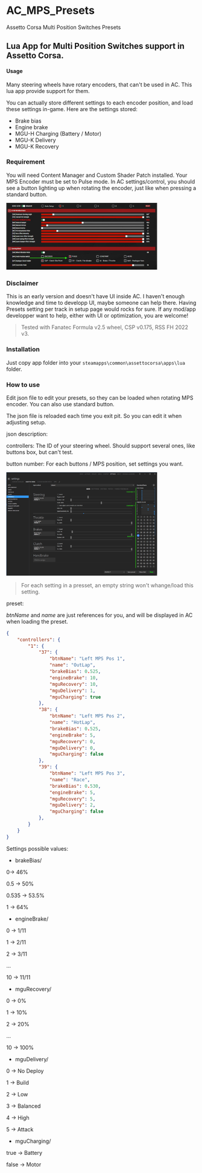 # AC_MPS_Presets
Assetto Corsa Multi Position Switches Presets

## Lua App for Multi Position Switches support in Assetto Corsa.

#### Usage

Many steering wheels have rotary encoders, that can't be used in AC. This lua app provide support for them.

You can actually store different settings to each encoder position, and load these settings in-game. Here are the settings stored:

- Brake bias  
- Engine brake  
- MGU-H Charging (Battery / Motor)  
- MGU-K Delivery  
- MGU-K Recovery

### Requirement

You will need Content Manager and Custom Shader Patch installed.
Your MPS Encoder must be set to Pulse mode. In AC settings/control, you should see a button lighting up when rotating the encoder, just like when pressing a standard button.

<img src="/assets/doc2.jpg" width="400">

### Disclaimer

This is an early version and doesn't have UI inside AC. I haven't enough knowledge and time to developp UI, maybe someone can help there. Having Presets setting per track in setup page would rocks for sure. If any mod/app developper want to help, either with UI or optimization, you are welcome!

> Tested with Fanatec Formula v2.5 wheel, CSP v0.175, RSS FH 2022 v3.

### Installation

Just copy app folder into your `steamapps\common\assettocorsa\apps\lua` folder.

### How to use

Edit json file to edit your presets, so they can be loaded when rotating MPS encoder. You can also use standard button.

The json file is reloaded each time you exit pit. So you can edit it when adjusting setup.

json description:

controllers: The ID of your steering wheel. Should support several ones, like buttons box, but can't test.

button number: For each buttons / MPS position, set settings you want.

<img src="/assets/doc1.jpg" width="400">

> For each setting in a presset, an empty string won't whange/load this setting.

preset:

*btnName* and *name* are just references for you, and will be displayed in AC when loading the preset.


```json
{
	"controllers": {
		"1": {
			"37": {
				"btnName": "Left MPS Pos 1",
				"name": "OutLap",
				"brakeBias": 0.525,
				"engineBrake": 10,
				"mguRecovery": 10,
				"mguDelivery": 1,
				"mguCharging": true
			},
			"38": {
				"btnName": "Left MPS Pos 2",
				"name": "HotLap",
				"brakeBias": 0.525,
				"engineBrake": 5,
				"mguRecovery": 0,
				"mguDelivery": 0,
				"mguCharging": false
			},
			"39": {
				"btnName": "Left MPS Pos 3",
				"name": "Race",
				"brakeBias": 0.530,
				"engineBrake": 5,
				"mguRecovery": 5,
				"mguDelivery": 2,
				"mguCharging": false
			},
		}
	}
}
```

Settings possible values:

- brakeBias/

0-> 46%

0.5 -> 50%

0.535 -> 53.5%

1 -> 64%


- engineBrake/

0 -> 1/11

1 -> 2/11

2 -> 3/11

...

10 -> 11/11


- mguRecovery/

0 -> 0%

1 -> 10%

2 -> 20%

...

10 -> 100%


- mguDelivery/

0 -> No Deploy

1 -> Build

2 -> Low

3 -> Balanced

4 -> High

5 -> Attack


- mguCharging/

true -> Battery

false -> Motor

